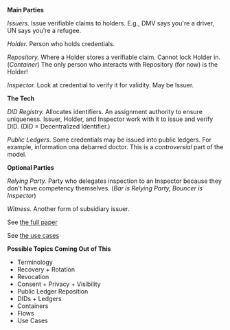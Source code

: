 **Main Parties**

*Issuers.* Issue verifiable claims to holders. E.g., DMV says you're a driver, UN says you're a refugee.

*Holder.* Person who holds credentials. 

*Repository.* Where a Holder stores a verifiable claim. Cannot lock Holder in. (_Container_)
The only person who interacts with Repository (for now) is the Holder!

*Inspector.* Look at credential to verify it for validity. May be Issuer. 

**The Tech**

*DID Registry.* Allocates identifiers. An assignment authority to ensure uniqueness.
Issuer, Holder, and Inspector work with it to issue and verify DID. (DID = Decentralized Identifier.)

*Public Ledgers.* Some credentials may be issued into public ledgers. For example, information ona  debarred doctor.
This is a _controversial_ part of the model.

**Optional Parties**

*Relying Party.* Party who delegates inspection to an Inspector because they don't have competency themselves.
(_Bar is Relying Party, Bouncer is Inspector_)

*Witness.* Another form of subsidiary issuer.

See [the full paper](../../Topics/a-self-sovereign-identity-architecture.pdf)

See [the use cases](http://w3c.github.io/webpayments-ig/VCTF/use-cases/)

**Possible Topics Coming Out of This**

- Terminology
- Recovery + Rotation
- Revocation
- Consent + Privacy + Visibility
- Public Ledger Reposition
- DIDs + Ledgers
- Containers
- Flows
- Use Cases

